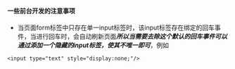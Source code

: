#### 一些前台开发的注意事项
* 当页面form标签中只存在单一input标签时，该input标签存在绑定的回车事件，当进行回车时，会自动刷新页面***所以当需要去除这个默认的回车事件可以通过添加一个隐藏的input标签，使其不唯一即可***，例如
```
<input type="text" style="display:none;"/>
```
